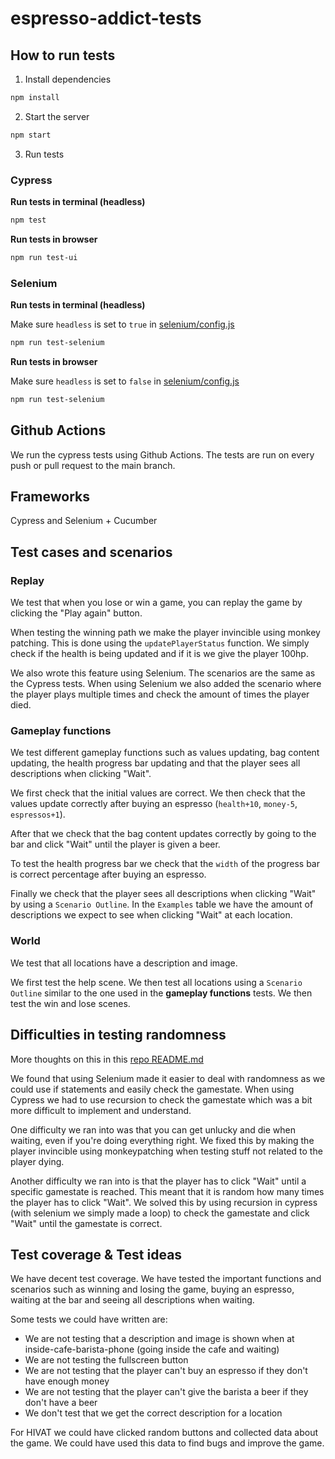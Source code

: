 # espresso-addict-tests

## How to run tests

1. Install dependencies
```bash
npm install
```

2. Start the server
```bash
npm start
```

3. Run tests

### Cypress

**Run tests in terminal (headless)**
```bash
npm test
```

**Run tests in browser**
```bash
npm run test-ui
```

### Selenium

**Run tests in terminal (headless)**

Make sure `headless` is set to `true` in [selenium/config.js](selenium/config.js)
```bash
npm run test-selenium
```

**Run tests in browser**

Make sure `headless` is set to `false` in [selenium/config.js](selenium/config.js)
```bash
npm run test-selenium
```

## Github Actions

We run the cypress tests using Github Actions. The tests are run on every push or pull request to the main branch.

## Frameworks

Cypress and Selenium + Cucumber

## Test cases and scenarios

### Replay

We test that when you lose or win a game, you can replay the game by clicking the "Play again" button.

When testing the winning path we make the player invincible using monkey patching. This is done using the `updatePlayerStatus` function. We simply check if the health is being updated and if it is we give the player 100hp.

We also wrote this feature using Selenium. The scenarios are the same as the Cypress tests. When using Selenium we also added the scenario where the player plays multiple times and check the amount of times the player died.

### Gameplay functions

We test different gameplay functions such as values updating, bag content updating, the health progress bar updating and that the player sees all descriptions when clicking "Wait".

We first check that the initial values are correct. We then check that the values update correctly after buying an espresso (`health+10`, `money-5`, `espressos+1`).

After that we check that the bag content updates correctly by going to the bar and click "Wait" until the player is given a beer.

To test the health progress bar we check that the `width` of the progress bar is correct percentage after buying an espresso.

Finally we check that the player sees all descriptions when clicking "Wait" by using a `Scenario Outline`. In the `Examples` table we have the amount of descriptions we expect to see when clicking "Wait" at each location.

### World

We test that all locations have a description and image.

We first test the help scene. We then test all locations using a `Scenario Outline` similar to the one used in the **gameplay functions** tests. We then test the win and lose scenes.


## Difficulties in testing randomness

More thoughts on this in this [repo README.md](https://github.com/lelonS/word-corners-tests#difficulties-in-testing-randomness)

We found that using Selenium made it easier to deal with randomness as we could use if statements and easily check the gamestate. When using Cypress we had to use recursion to check the gamestate which was a bit more difficult to implement and understand.

One difficulty we ran into was that you can get unlucky and die when waiting, even if you're doing everything right. We fixed this by making the player invincible using monkeypatching when testing stuff not related to the player dying.

Another difficulty we ran into is that the player has to click "Wait" until a specific gamestate is reached. This meant that it is random how many times the player has to click "Wait". We solved this by using recursion in cypress (with selenium we simply made a loop) to check the gamestate and click "Wait" until the gamestate is correct.

## Test coverage & Test ideas

We have decent test coverage. We have tested the important functions and scenarios such as winning and losing the game, buying an espresso, waiting at the bar and seeing all descriptions when waiting.

Some tests we could have written are:

* We are not testing that a description and image is shown when at inside-cafe-barista-phone (going inside the cafe and waiting)
* We are not testing the fullscreen button
* We are not testing that the player can't buy an espresso if they don't have enough money
* We are not testing that the player can't give the barista a beer if they don't have a beer
* We don't test that we get the correct description for a location

For HIVAT we could have clicked random buttons and collected data about the game. We could have used this data to find bugs and improve the game.
